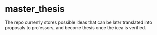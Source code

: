 # master_thesis
The repo currently stores possible ideas that can be later translated into proposals to professors, and become thesis once the idea is verified. 
